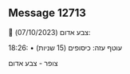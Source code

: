 ## Message 12713

🔴 צבע אדום (07/10/2023):

18:26:
• עוטף עזה: כיסופים (15 שניות)

צופר - צבע אדום

